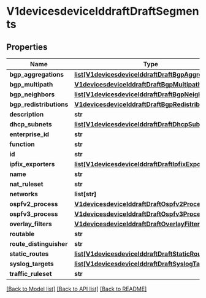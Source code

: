 # V1devicesdeviceIddraftDraftSegments

## Properties
Name | Type | Description | Notes
------------ | ------------- | ------------- | -------------
**bgp_aggregations** | [**list[V1devicesdeviceIddraftDraftBgpAggregations]**](V1devicesdeviceIddraftDraftBgpAggregations.md) |  | [optional] 
**bgp_multipath** | [**V1devicesdeviceIddraftDraftBgpMultipath**](V1devicesdeviceIddraftDraftBgpMultipath.md) |  | [optional] 
**bgp_neighbors** | [**list[V1devicesdeviceIddraftDraftBgpNeighbors]**](V1devicesdeviceIddraftDraftBgpNeighbors.md) |  | [optional] 
**bgp_redistributions** | [**V1devicesdeviceIddraftDraftBgpRedistributions**](V1devicesdeviceIddraftDraftBgpRedistributions.md) |  | [optional] 
**description** | **str** |  | [optional] 
**dhcp_subnets** | [**list[V1devicesdeviceIddraftDraftDhcpSubnets]**](V1devicesdeviceIddraftDraftDhcpSubnets.md) |  | [optional] 
**enterprise_id** | **str** |  | [optional] 
**function** | **str** |  | [optional] 
**id** | **str** |  | [optional] 
**ipfix_exporters** | [**list[V1devicesdeviceIddraftDraftIpfixExporters]**](V1devicesdeviceIddraftDraftIpfixExporters.md) |  | [optional] 
**name** | **str** |  | [optional] 
**nat_ruleset** | **str** |  | [optional] 
**networks** | **list[str]** |  | [optional] 
**ospfv2_process** | [**V1devicesdeviceIddraftDraftOspfv2Process**](V1devicesdeviceIddraftDraftOspfv2Process.md) |  | [optional] 
**ospfv3_process** | [**V1devicesdeviceIddraftDraftOspfv3Process**](V1devicesdeviceIddraftDraftOspfv3Process.md) |  | [optional] 
**overlay_filters** | [**V1devicesdeviceIddraftDraftOverlayFilters**](V1devicesdeviceIddraftDraftOverlayFilters.md) |  | [optional] 
**routable** | **str** |  | [optional] 
**route_distinguisher** | **str** |  | [optional] 
**static_routes** | [**list[V1devicesdeviceIddraftDraftStaticRoutes]**](V1devicesdeviceIddraftDraftStaticRoutes.md) |  | [optional] 
**syslog_targets** | [**list[V1devicesdeviceIddraftDraftSyslogTargets]**](V1devicesdeviceIddraftDraftSyslogTargets.md) |  | [optional] 
**traffic_ruleset** | **str** |  | [optional] 

[[Back to Model list]](../README.md#documentation-for-models) [[Back to API list]](../README.md#documentation-for-api-endpoints) [[Back to README]](../README.md)

